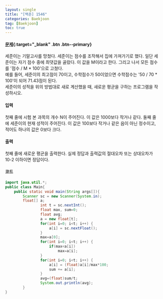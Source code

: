 ```yaml
---
layout: single
title: "[백준] 1546"
categories: Baekjoon
tag: [Baekjoon]
toc: true
---
```


#### [문제](https://www.acmicpc.net/problem/1546){:target="\_blank" .btn .btn--primary}
세준이는 기말고사를 망쳤다. 세준이는 점수를 조작해서 집에 가져가기로 했다. 일단 세준이는 자기 점수 중에 최댓값을 골랐다. 이 값을 M이라고 한다. 그리고 나서 모든 점수를 '점수 / M * 100'으로 고쳤다.  
예를 들어, 세준이의 최고점이 70이고, 수학점수가 50이었으면 수학점수는 '50 / 70 * 100'이 되어 71.43점이 된다.  
세준이의 성적을 위의 방법대로 새로 계산했을 때, 새로운 평균을 구하는 프로그램을 작성하시오.

#### 입력
첫째 줄에 시험 본 과목의 개수 N이 주어진다. 이 값은 1000보다 작거나 같다. 둘째 줄에 세준이의 현재 성적이 주어진다. 이 값은 100보다 작거나 같은 음이 아닌 정수이고, 적어도 하나의 값은 0보다 크다.

#### 출력
첫째 줄에 새로운 평균을 출력한다. 실제 정답과 출력값의 절대오차 또는 상대오차가 10-2 이하이면 정답이다.

#### 코드
```java
import java.util.*;
public class Main{
	public static void main(String args[]){
		Scanner sc = new Scanner(System.in);
		float[] a;
                int t = sc.nextInt();
                float max, sum=0;
                float avg;
                a = new float[t];
                for(int i=0; i<t; i++) {
                    a[i] = sc.nextFloat();
                }
                max=a[0];
                for(int i=0; i<t; i++) {
                    if(max<a[i])
                        max=a[i];
                }
                for(int i=0; i<t; i++) {
                    a[i] = (float)a[i]/max*100;
                    sum += a[i];
                }
                avg=(float)sum/t;
                System.out.println(avg);
        }
}
```
